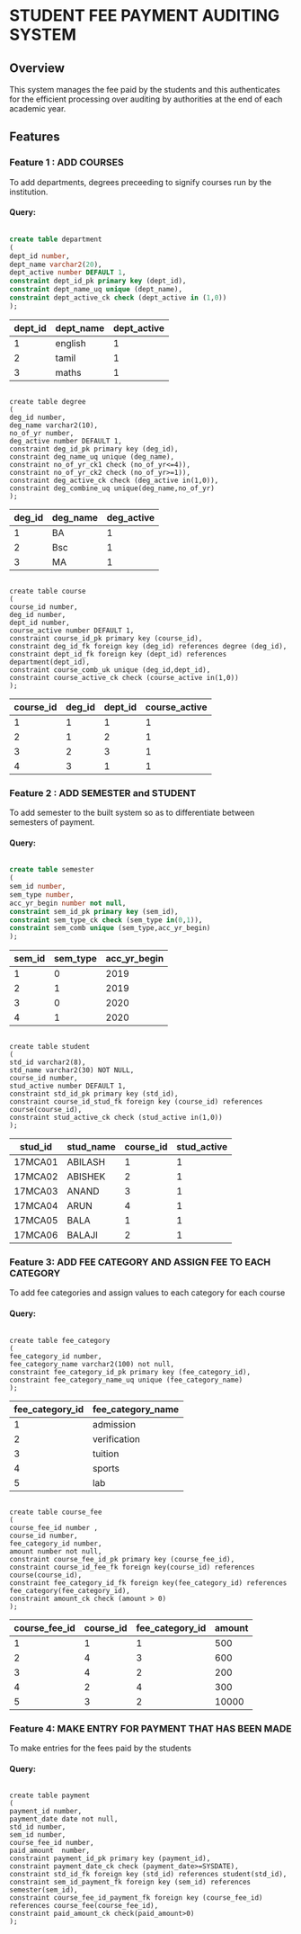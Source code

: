 # STUDENT FEE PAYMENT AUDITING SYSTEM

## Overview
 
  This system manages the fee paid by the students and this authenticates for the efficient processing over auditing by authorities at the end of each academic year.

## Features

### Feature 1 : ADD COURSES

To add departments, degrees preceeding to signify courses run by the institution.

#### Query:

```sql

create table department
(
dept_id number,
dept_name varchar2(20),
dept_active number DEFAULT 1,
constraint dept_id_pk primary key (dept_id),
constraint dept_name_uq unique (dept_name),
constraint dept_active_ck check (dept_active in (1,0))
);

````

| dept_id | dept_name | dept_active |
|---------|-----------|-------------|
| 1       | english   | 1           |
| 2       | tamil     | 1           |
| 3       | maths     | 1           |

```

create table degree
(
deg_id number,
deg_name varchar2(10),
no_of_yr number,
deg_active number DEFAULT 1,
constraint deg_id_pk primary key (deg_id),
constraint deg_name_uq unique (deg_name),
constraint no_of_yr_ck1 check (no_of_yr<=4)),
constraint no_of_yr_ck2 check (no_of_yr>=1)),
constraint deg_active_ck check (deg_active in(1,0)),
constraint deg_combine_uq unique(deg_name,no_of_yr)
);

```

| deg_id | deg_name | deg_active |
|--------|----------|------------|
| 1      | BA       | 1          |
| 2      | Bsc      | 1          |
| 3      | MA       | 1          |


```

create table course
(
course_id number,
deg_id number,
dept_id number,
course_active number DEFAULT 1,
constraint course_id_pk primary key (course_id),
constraint deg_id_fk foreign key (deg_id) references degree (deg_id),
constraint dept_id_fk foreign key (dept_id) references department(dept_id),
constraint course_comb_uk unique (deg_id,dept_id),
constraint course_active_ck check (course_active in(1,0))
);

``` 
| course_id | deg_id | dept_id | course_active |
|-----------|--------|---------|---------------|
| 1         | 1      | 1       | 1             |
| 2         | 1      | 2       | 1             |
| 3         | 2      | 3       | 1             |
| 4         | 3      | 1       | 1             |


### Feature 2 : ADD SEMESTER and STUDENT

To add semester to the built system so as to differentiate between semesters of payment.

#### Query:

```sql

create table semester
(
sem_id number,
sem_type number,
acc_yr_begin number not null,
constraint sem_id_pk primary key (sem_id),
constraint sem_type_ck check (sem_type in(0,1)),
constraint sem_comb unique (sem_type,acc_yr_begin)
);

```

| sem_id | sem_type | acc_yr_begin |
|--------|----------|--------------|
| 1      | 0        | 2019         |
| 2      | 1        | 2019         |
| 3      | 0        | 2020         |
| 4      | 1        | 2020         |

```

create table student
(
std_id varchar2(8),
std_name varchar2(30) NOT NULL,
course_id number,
stud_active number DEFAULT 1,
constraint std_id_pk primary key (std_id),
constraint course_id_stud_fk foreign key (course_id) references course(course_id),
constraint stud_active_ck check (stud_active in(1,0))
);

```

| stud_id | stud_name | course_id | stud_active |
|---------|-----------|-----------|-------------|
| 17MCA01 | ABILASH   | 1         | 1           |
| 17MCA02 | ABISHEK   | 2         | 1           |
| 17MCA03 | ANAND     | 3         | 1           |
| 17MCA04 | ARUN      | 4         | 1           |
| 17MCA05 | BALA      | 1         | 1           |
| 17MCA06 | BALAJI    | 2         | 1           |


### Feature 3: ADD FEE CATEGORY AND ASSIGN FEE TO EACH CATEGORY

To add fee categories and assign values to each category for each course

#### Query:

```

create table fee_category
( 
fee_category_id number, 
fee_category_name varchar2(100) not null,
constraint fee_category_id_pk primary key (fee_category_id),
constraint fee_category_name_uq unique (fee_category_name)
);

```

| fee_category_id | fee_category_name |
|-----------------|-------------------|
| 1               | admission         |
| 2               | verification      |
| 3               | tuition           |
| 4               | sports            |
| 5               | lab               |

```

create table course_fee 
(
course_fee_id number , 
course_id number, 
fee_category_id number, 
amount number not null,
constraint course_fee_id_pk primary key (course_fee_id),
constraint course_id_fee_fk foreign key(course_id) references course(course_id),
constraint fee_category_id_fk foreign key(fee_category_id) references fee_category(fee_category_id),
constraint amount_ck check (amount > 0)
);

```

 course_fee_id  | course_id | fee_category_id | amount |
|---------------|-----------|-----------------|--------|
| 1             | 1         | 1               | 500    |
| 2             | 4         | 3               | 600    |
| 3             | 4         | 2               | 200    |
| 4             | 2         | 4               | 300    |
| 5             | 3         | 2               | 10000  |


### Feature 4: MAKE ENTRY FOR PAYMENT THAT HAS BEEN MADE

To make entries for the fees paid by the students

#### Query:

```

create table payment
( 
payment_id number, 
payment_date date not null,
std_id number, 
sem_id number,
course_fee_id number, 
paid_amount  number,
constraint payment_id_pk primary key (payment_id),
constraint payment_date_ck check (payment_date>=SYSDATE),
constraint std_id_fk foreign key (std_id) references student(std_id),
constraint sem_id_payment_fk foreign key (sem_id) references semester(sem_id),
constraint course_fee_id_payment_fk foreign key (course_fee_id) references course_fee(course_fee_id),
constraint paid_amount_ck check(paid_amount>0)
);

```

